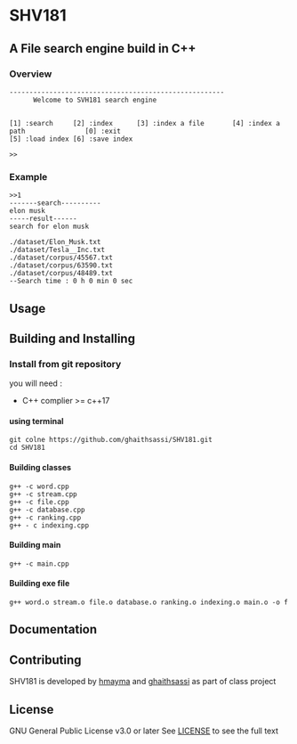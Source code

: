 # SHV181 
## A File search engine build in C++
### Overview
    ------------------------------------------------------
          Welcome to SVH181 search engine


    [1] :search     [2] :index      [3] :index a file       [4] :index a path               [0] :exit
    [5] :load index [6] :save index

    >>
### Example
    >>1
    -------search----------
    elon musk
    -----result------
    search for elon musk
    
    ./dataset/Elon_Musk.txt
    ./dataset/Tesla__Inc.txt
    ./dataset/corpus/45567.txt
    ./dataset/corpus/63590.txt
    ./dataset/corpus/48489.txt
    --Search time : 0 h 0 min 0 sec

## Usage



## Building and Installing


### Install from git repository

you will need :
* C++ complier >= c++17

#### using terminal 
    git colne https://github.com/ghaithsassi/SHV181.git
    cd SHV181
#### Building classes
    g++ -c word.cpp 
    g++ -c stream.cpp 
    g++ -c file.cpp 
    g++ -c database.cpp 
    g++ -c ranking.cpp
    g++ - c indexing.cpp
#### Building main 
    g++ -c main.cpp
#### Building exe file
    g++ word.o stream.o file.o database.o ranking.o indexing.o main.o -o f
## Documentation


## Contributing
SHV181 is developed by [hmayma](https://github.com/ahmedyassine-hammami) and [ghaithsassi](https://github.com/ghaithsassi) as part of class project

## License
GNU General Public License v3.0 or later
See [LICENSE](LICENSE.md) to see the full text